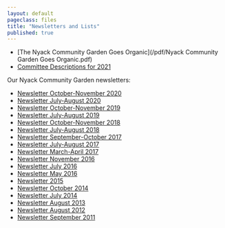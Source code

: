 ```yaml
---
layout: default
pageclass: files
title: "Newsletters and Lists"
published: true
---
```


- [The Nyack Community Garden Goes Organic](/pdf/Nyack Community Garden Goes Organic.pdf)
- [Committee Descriptions for 2021](/pdf/Committee_Descriptions_2021.pdf)
<!-- - [Plots for 2020](/pdf/2020_NCG-Plot-Assignments.pdf) -->
<!-- - [Committee Assignments for 2020](/pdf/2020_NCG_Committee_Assignments.pdf) -->


Our Nyack Community Garden newsletters:

- [Newsletter October-November 2020](/pdf/Newsletter-Oct-Nov-2020.pdf)
- [Newsletter July-August 2020](/pdf/Newsletter_July_August_2020.pdf)
- [Newsletter October-November 2019](/pdf/Newsletter_October_November_2019.pdf)
- [Newsletter July-August 2019](/pdf/Newsletter_July_August_2019.pdf)
- [Newsletter October-November 2018](/pdf/Newsletter_Oct_Nov_2018.pdf)
- [Newsletter July-August 2018](/pdf/Newsletter_July_August_2018.pdf)
- [Newsletter September-October 2017](/pdf/Newsletter_Sept_Oct_2017.pdf)
- [Newsletter July-August 2017](/pdf/Newsletter_July_2017.pdf)
- [Newsletter March-April 2017](/pdf/Newsletter_March-April_2017.pdf)
- [Newsletter November 2016](/pdf/Newsletter_November_2016.pdf)
- [Newsletter July 2016](/pdf/Newsletter_July_2016.pdf)
- [Newsletter May 2016](/pdf/Newsletter_May_2016.pdf)
- [Newsletter 2015](/pdf/Newsletter_2015.pdf)
- [Newsletter October 2014](/pdf/Newsletter_October_2014.pdf)
- [Newsletter July 2014](/pdf/Newsletter_July_2014.pdf)
- [Newsletter August 2013](/pdf/Newsletter_August_2013.pdf)
- [Newsletter August 2012](/pdf/Newsletter_August_2012.pdf)
- [Newsletter September 2011](/pdf/Newsletter_September_2011.pdf)





